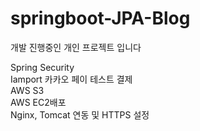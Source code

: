 # springboot-JPA-Blog
개발 진행중인 개인 프로젝트 입니다<br>

Spring Security<br>
Iamport 카카오 페이 테스트 결제<br>
AWS S3<br>
AWS EC2배포<br>
Nginx, Tomcat 연동 및 HTTPS 설정<br>
